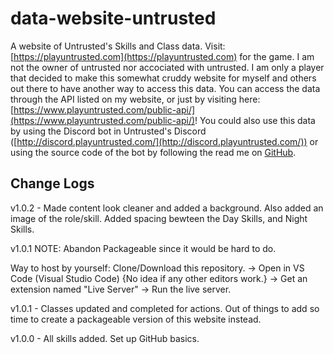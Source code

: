 # data-website-untrusted

A website of Untrusted's Skills and Class data. Visit: [https://playuntrusted.com](https://playuntrusted.com) for the game.
I am not the owner of untrusted nor accociated with untrusted. I am only a player that decided to make this somewhat cruddy website for myself and others out there to have another way to access this data.
You can access the data through the API listed on my website, or just by visiting here: [https://www.playuntrusted.com/public-api/](https://www.playuntrusted.com/public-api/)!
You could also use this data by using the Discord bot in Untrusted's Discord ([http://discord.playuntrusted.com/](http://discord.playuntrusted.com/)) or using the source code of the bot by following the read me on [GitHub](https://github.com/Mastagoon/untrusted-discord).

## Change Logs

v1.0.2 - Made content look cleaner and added a background. Also added an image of the role/skill. Added spacing bewteen the Day Skills, and Night Skills.

v1.0.1 NOTE: Abandon Packageable since it would be hard to do.

Way to host by yourself: Clone/Download this repository.
-> Open in VS Code (Visual Studio Code) {No idea if any other editors work.}
-> Get an extension named "Live Server"
-> Run the live server.

v1.0.1 - Classes updated and completed for actions. Out of things to add so time to create a packageable version of this website instead.

v1.0.0 - All skills added. Set up GitHub basics.
